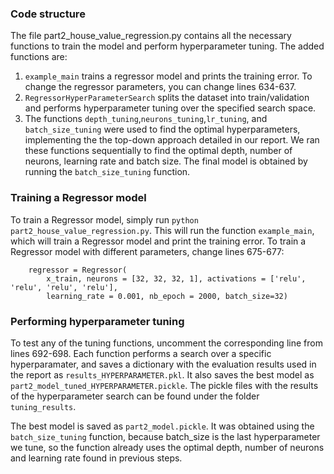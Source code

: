 ### Code structure
The file part2_house_value_regression.py contains all the necessary functions to train the model and perform hyperparameter tuning. The added functions are:
1. `example_main` trains a regressor model and prints the training error. To change the regressor parameters, you can change lines 634-637.
2. `RegressorHyperParameterSearch` splits the dataset into train/validation and performs hyperparameter tuning over the specified search space.
3. The functions `depth_tuning`,`neurons_tuning`,`lr_tuning`, and `batch_size_tuning` were used to find the optimal hyperparameters, implementing the the top-down approach detailed in our report. We ran these functions sequentially to find the optimal depth, number of neurons, learning rate and batch size. The final model is obtained by running the `batch_size_tuning` function.

### Training a Regressor model
To train a Regressor model, simply run `python part2_house_value_regression.py`. This will run the function `example_main`, which will train a Regressor model and print the training error. To train a Regressor model with different parameters, change lines 675-677:
```
    regressor = Regressor(
        x_train, neurons = [32, 32, 32, 1], activations = ['relu', 'relu', 'relu', 'relu'], 
        learning_rate = 0.001, nb_epoch = 2000, batch_size=32)
```

### Performing hyperparameter tuning
To test any of the tuning functions, uncomment the corresponding line from lines 692-698. Each function performs a search over a specific hyperparamater, and saves a dictionary with the evaluation results used in the report as `results_HYPERPARAMETER.pkl`. It also saves the best model as `part2_model_tuned_HYPERPARAMETER.pickle`. The pickle files with the results of the hyperparameter search can be found under the folder `tuning_results`.

The best model is saved as `part2_model.pickle`. It was obtained using the `batch_size_tuning` function, because batch_size is the last hyperparameter we tune, so the function already uses the optimal depth, number of neurons and learning rate found in previous steps.
